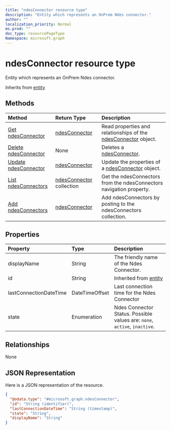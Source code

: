 ```yaml
---
title: "ndesConnector resource type"
description: "Entity which represents an OnPrem Ndes connector."
author: ""
localization_priority: Normal
ms.prod: ""
doc_type: resourcePageType
Namespace: microsoft.graph
---
```



# ndesConnector resource type

Entity which represents an OnPrem Ndes connector.


Inherits from [entity](../resources/entity.md)

## Methods
|Method|Return Type|Description|
|:---|:---|:---|
|[Get ndesConnector](../api/ndesconnector-get.md)|[ndesConnector](../resources/ndesConnector.md)|Read properties and relationships of the [ndesConnector](../resources/ndesconnector.md) object.|
|[Delete ndesConnector](../api/ndesconnector-delete.md)|None|Deletes a [ndesConnector](../resources/ndesconnector.md).|
|[Update ndesConnector](../api/ndesconnector-update.md)|[ndesConnector](../resources/ndesConnector.md)|Update the properties of a [ndesConnector](../resources/ndesconnector.md) object.|
|[List ndesConnectors](../api/intune-devices-devicemanagement-list-ndesconnectors.md)|[ndesConnector](../resources/ndesConnector.md) collection|Get the ndesConnectors from the ndesConnectors navigation property.|
|[Add ndesConnectors](../api/intune-devices-devicemanagement-post-ndesconnectors.md)|[ndesConnector](../resources/ndesConnector.md)|Add ndesConnectors by posting to the ndesConnectors collection.|

## Properties
|Property|Type|Description|
|:---|:---|:---|
|displayName|String|The friendly name of the Ndes Connector.|
|id|String| Inherited from [entity](../resources/entity.md)|
|lastConnectionDateTime|DateTimeOffset|Last connection time for the Ndes Connector|
|state|Enumeration|Ndes Connector Status. Possible values are: `none`, `active`, `inactive`.|

## Relationships
None

## JSON Representation
Here is a JSON representation of the resource.
<!-- {
  "blockType": "resource",
  "keyProperty": "id",
  "@odata.type": "microsoft.graph.ndesConnector",
  "baseType": "microsoft.graph.entity",
  "openType": false
}
-->
``` json
{
  "@odata.type": "#microsoft.graph.ndesConnector",
  "id": "String (identifier)",
  "lastConnectionDateTime": "String (timestamp)",
  "state": "String",
  "displayName": "String"
}
```

